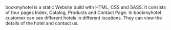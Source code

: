 bookmyhotel is a static Website build with HTML, CSS and SASS.
It consists of four pages Index, Catalog, Products and Contact Page.
In bookmyhotel customer can see different hotels in different locations.
They can view the details of the hotel and contact us.

